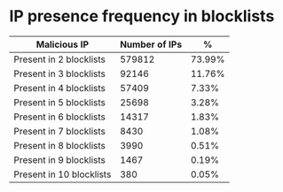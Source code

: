 # IP presence frequency in blocklists
| Malicious IP | Number of IPs | % |
|----|----|----|
| Present in 2 blocklists | 579812 | 73.99% |
| Present in 3 blocklists | 92146 | 11.76% |
| Present in 4 blocklists | 57409 | 7.33% |
| Present in 5 blocklists | 25698 | 3.28% |
| Present in 6 blocklists | 14317 | 1.83% |
| Present in 7 blocklists | 8430 | 1.08% |
| Present in 8 blocklists | 3990 | 0.51% |
| Present in 9 blocklists | 1467 | 0.19% |
| Present in 10 blocklists | 380 | 0.05% |
